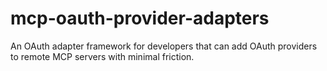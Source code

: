 # mcp-oauth-provider-adapters
An OAuth adapter framework for developers that can add OAuth providers to remote MCP servers with minimal friction.
